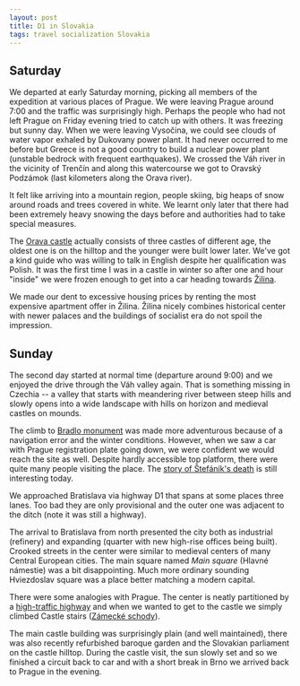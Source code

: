 ```yaml
---
layout: post
title: D1 in Slovakia
tags: travel socialization Slovakia
---
```


## Saturday

We departed at early Saturday morning, picking all members of the expedition at
various places of Prague.
We were leaving Prague around 7:00 and the traffic was surprisingly high.
Perhaps the people who had not left Prague on Friday evening tried to catch up
with others.
It was freezing but sunny day.
When we were leaving Vysočina, we could see clouds of water vapor exhaled by
Dukovany power plant.
It had never occurred to me before but Greece is not a good country to build a
nuclear power plant (unstable bedrock with frequent earthquakes).
We crossed the Váh river in the vicinity of Trenčín and along this watercourse
we got to Oravský Podzámok (last kilometers along the Orava river).

It felt like arriving into a mountain region, people skiing, big heaps of snow
around roads and trees covered in white.
We learnt only later that there had been extremely heavy snowing the days
before and authorities had to take special measures.

The [Orava castle](https://sk.wikipedia.org/wiki/Oravsk%C3%BD_hrad) actually
consists of three castles of different age, the oldest one is on the hilltop
and the younger were built lower later.
We've got a kind guide who was willing to talk in English despite her
qualification was Polish.
It was the first time I was in a castle in winter so after one and hour
"inside" we were frozen enough to get into a car heading towards
[Žilina](https://sk.wikipedia.org/wiki/%C5%BDilina).

We made our dent to excessive housing prices by renting the most expensive
apartment offer in Žilina.
Žilina nicely combines historical center with newer palaces and the buildings
of socialist era do not spoil the impression.

## Sunday

The second day started at normal time (departure around 9:00) and we enjoyed
the drive through the Váh valley again.
That is something missing in Czechia -- a valley that starts with meandering
river between steep hills and slowly opens into a wide landscape with hills on
horizon and medieval castles on mounds.

The climb to [Bradlo
monument](https://sk.wikipedia.org/wiki/Mohyla_Milana_Rastislava_%C5%A0tef%C3%A1nika_(Bradlo))
was made more adventurous because of a navigation error and the winter
conditions.
However, when we saw a car with Prague registration plate going down, we were
confident we would reach the site as well.
Despite hardly accessible top platform, there were quite many people visiting
the place.
The [story of Štefáník's
death](https://cs.wikipedia.org/wiki/Leteck%C3%A1_nehoda_gener%C3%A1la_%C5%A0tef%C3%A1nika)
is still interesting today.

We approached Bratislava via highway D1 that spans at some places three lanes.
Too bad they are only provisional and the outer one was adjacent to the ditch
(note it was still a highway).

The arrival to Bratislava from north presented the city both as industrial
(refinery) and expanding (quarter with new high-rise offices being built).
Crooked streets in the center were similar to medieval centers of many Central
European cities.
The main square named *Main square* (Hlavné námestie) was a bit disappointing.
Much more ordinary sounding Hviezdoslav square was a place better matching a
modern capital.

There were some analogies with Prague.
The center is neatly partitioned by a [high-traffic
highway](https://cs.wikipedia.org/wiki/Leteck%C3%A1_nehoda_gener%C3%A1la_%C5%A0tef%C3%A1nika)
and when we wanted to get to the castle we simply climbed Castle stairs
([Zámecké
schody](https://cs.wikipedia.org/wiki/Z%C3%A1meck%C3%A9_schody_(Praha))).

The main castle building was surprisingly plain (and well maintained), there
was also recently refurbished baroque garden and the Slovakian parliament on
the castle hilltop.
During the castle visit, the sun slowly set and so we finished a circuit back
to car and with a short break in Brno we arrived back to Prague in the evening.

